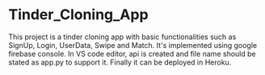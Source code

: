 # Tinder_Cloning_App
This project is a tinder cloning app with basic functionalities such as SignUp, Login, UserData, Swipe and Match. It's implemented using google firebase console. In VS code editor, api is created and file name should be stated as app.py to support it. Finally it can be deployed in Heroku. 
